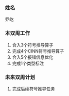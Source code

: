 ### 姓名

乔屹

### 本双周工作

1. 合入3个符号推导算子
2. 完成4个CINN符号推导算子
3. 合入5个报错信息优化
4. 完成1个类型标注
 
### 未来双周计划

1. 完成后续符号推导任务
